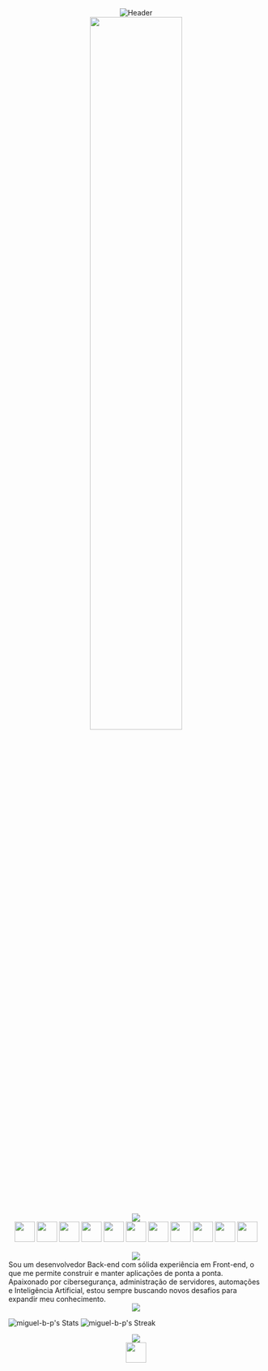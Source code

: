 <div align="center">
  <img src="https://capsule-render.vercel.app/api?type=waving&height=300&color=gradient:0,000000,50,303030,100,000000&fontColor=ffffff&text=Miguel%20B.%20Pinotti&fontSize=60&animation=fadeIn&desc=Back-end%20%7C%20Front-end%20%7C%20Cibersegurança%20%7C%20Automação%20%7C%20IA&descAlign=50&descAlignY=70" alt="Header"/>
</div>
<div align="center">
  <img src="https://i.pinimg.com/originals/b0/98/33/b09833472bdae26a0b637ea79fadd09e.gif" width="60%" />
</div>

<br>
<div align="center">
  <img src="https://readme-typing-svg.demolab.com?font=Fira+Code&size=30&color=FFFFFF&center=true&vCenter=true&width=300&lines=Ferramentas"/>
</div>
<div align="center">
  <img height="40" width="40" src="https://cdn.simpleicons.org/html5/FFFFFF" />
  <img height="40" width="40" src="https://cdn.simpleicons.org/css/FFFFFF" />
  <img height="40" width="40" src="https://cdn.simpleicons.org/javascript/FFFFFF" />
  <img height="40" width="40" src="https://cdn.simpleicons.org/nodedotjs/FFFFFF" />
  <img height="40" width="40" src="https://cdn.simpleicons.org/python/FFFFFF" />
  <img height="40" width="40" src="https://cdn.simpleicons.org/selenium/FFFFFF" />
  <img height="40" width="40" src="https://cdn.simpleicons.org/php/FFFFFF" />
  <img height="40" width="40" src="https://cdn.simpleicons.org/mysql/FFFFFF" />
  <img height="40" width="40" src="https://cdn.simpleicons.org/git/FFFFFF" />
  <img height="40" width="40" src="https://cdn.simpleicons.org/linux/FFFFFF" />
  <img height="40" width="40" src="https://cdn.simpleicons.org/nixos/FFFFFF" />
</div>

<br>
<div align="center">
  <img src="https://readme-typing-svg.demolab.com?font=Fira+Code&size=30&color=FFFFFF&center=true&vCenter=true&width=300&lines=Sobre+mim"/>
</div>
Sou um desenvolvedor Back-end com sólida experiência em Front-end, o que me permite construir e manter aplicações de ponta a ponta. Apaixonado por cibersegurança, administração de servidores, automações e Inteligência Artificial, estou sempre buscando novos desafios para expandir meu conhecimento.

<div align="center">
  <img src="https://readme-typing-svg.demolab.com?font=Fira+Code&size=30&color=FFFFFF&center=true&vCenter=true&width=300&lines=Status"/>
</div>

![miguel-b-p's Stats](https://github-readme-streak-stats.herokuapp.com/?user=miguel-b-p&theme=graywhite&hide_border=true)
![miguel-b-p's Streak](https://github-readme-stats.vercel.app/api?username=miguel-b-p&show_icons=true&count_private=true&hide_border=true&theme=graywhite)

<div align="center">
  <img src="https://readme-typing-svg.demolab.com?font=Fira+Code&size=30&color=FFFFFF&center=true&vCenter=true&width=300&lines=Contatos"/>
</div>
<div align="center">
  <a href="mailto:miguelpinotty@gmail.com">
    <img height="40" width="40" src="https://cdn.simpleicons.org/gmail/FFFFFF" />
  </a>
</div>
